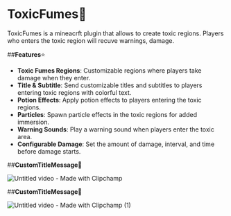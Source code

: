 # ToxicFumes🦠

ToxicFumes is a mineacrft plugin that allows to create toxic regions. Players who enters the toxic region will recuve warnings, damage.

##**Features**⭐

- **Toxic Fumes Regions**: Customizable regions where players take damage when they enter.
- **Title & Subtitle**: Send customizable titles and subtitles to players entering toxic regions with colorful text.
- **Potion Effects**: Apply potion effects to players entering the toxic regions.
- **Particles**: Spawn particle effects in the toxic regions for added immersion.
- **Warning Sounds**: Play a warning sound when players enter the toxic area.
- **Configurable Damage**: Set the amount of damage, interval, and time before damage starts.

  

##**CustomTitleMessage💬**

![Untitled video - Made with Clipchamp](https://github.com/user-attachments/assets/2e3b511d-e4a0-481d-a56e-d004a8fffe8d)

##**CustomTitleMessage💬**

![Untitled video - Made with Clipchamp (1)](https://github.com/user-attachments/assets/3a356df8-536c-44ba-a096-6967b1bbff14)

